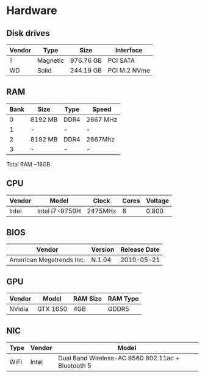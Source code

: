 # Hardware

## Disk drives

Vendor   | Type     |   Size    | Interface
---------|----------| ----------|----------
?        | Magnetic | 976.76 GB | PCI SATA
WD       | Solid    | 244.19 GB | PCI M.2 NVme

## RAM

Bank | Size     | Type | Speed
-----|----------|------|---------
0    | 8192 MB  | DDR4 | 2667 MHz
1    | -        | -    | -
2    | 8192 MB  | DDR4 | 2667Mhz
3    | -        | -    | -

Total RAM ~16GB

## CPU

Vendor | Model          | Clock   | Cores | Voltage
-------|----------------|---------|-------|--------
Intel  | Intel i7-9750H | 2475MHz | 8     | 0.800

## BIOS

Vendor                   | Version | Release Date
-------------------------|---------|------------
American Megatrends Inc. | N.1.04  | 2019-05-21

## GPU

Vendor | Model    | RAM Size | RAM Type
-------|----------|----------|---------
NVidia | GTX 1650 | 4GB      | GDDR5

## NIC

Type | Vendor | Model
-----|--------|-----
WiFi | Intel  | Dual Band Wireless-AC 9560 802.11ac + Bluetooth 5

<!--- vim: set nospell: -->

